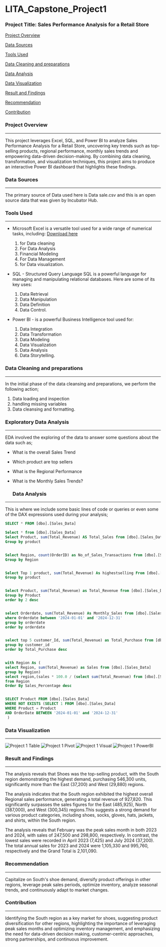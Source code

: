# LITA_Capstone_Project1
### Project Title: Sales Performance Analysis for a Retail Store

[Project Overview](#project-Overview)

[Data Sources](#Data-Sources)

[Tools Used](Tools-Used)

[Data Cleaning and preparations](Data-Cleaning-and-preparations)

[Data Analysis](#Data-Analysis)

[Data Visualization](Data-Visualization)

[Result and Findings](Result-and-Findings)

[Recommendation](Recommendation)

[Contribution](Contribution)
### Project Overview
---
This project leverages Excel, SQL, and Power BI to analyze Sales Performance Analysis for a Retail Store, uncovering key trends such as top-selling products, regional performance, monthly sales trends and empowering data-driven decision-making. By combining data cleaning, transformation, and visualization techniques, this project aims to produce an interactive Power BI dashboard that highlights these findings.

### Data Sources
---
The primary source of Data used here is Data sale.csv and this is an open source data that was given by Incubator Hub. 

### Tools Used
---
- Microsoft Excel is a versatile tool used for a wide range of numerical tasks, including: [Download here](https://www.microsoft.com)
  1. for Data cleaning
  2. For Data Analysis 
  3. Financial Modeling
  4. For Data Management
  5. for Data visualization.
     
- SQL - Structured Query Language SQL is a powerful language for managing and manipulating relational databases. Here are some of its key uses:
   1. Data Retrieval
   2. Data Manipulation
   3. Data Definition
   4. Data Control.
      
- Power BI - is a powerful Business Intelligence tool used for:
  1. Data Integration
  2. Data Transformation
  3. Data Modeling
  4. Data Visualization
  5. Data Analysis
  6. Data Storytelling.

### Data Cleaning and preparations
---
  In the initial phase of the data cleansing and preparations, we perform the following action;
  1. Data loading and inspection
  2. handling missing variables
  3. Data cleansing and formatting.

 ### Exploratory Data Analysis
 ---
EDA involved the exploring of the data to answer some questions about the data such as;
- What is the overall Sales Trend
- Which product are top sellers
- What is the Regional Performance
- What is the Monthly Sales Trends?

  ### Data Analysis
---
This is where we include some basic lines of code or queries or even some of the DAX expressions used during your analysis;

``` SQL
SELECT * FROM [dbo].[Sales_Data]

Select * from [dbo].[Sales_Data]
Select Product, sum(Total_Revenue) AS Total_Sales from [dbo].[Sales_Data]
Group by product


Select Region, count(OrderID) as No_of_Sales_Transactions from [dbo].[Sales_Data]
Group by Region


Select Top 1 product, sum(Total_Revenue) As highestselling From [dbo].[Sales_Data]
Group by product 


Select Product, sum(Total_Revenue) as Total_Revenue from [dbo].[Sales_Data]
Group by Product 
order by 2 desc


select Orderdate, sum(Total_Revenue) As Monthly_Sales from [dbo].[Sales_Data]
where Orderdate between '2024-01-01' and '2024-12-31'
group by orderdate 
order by orderdate


select top 5 customer_Id, sum(Total_Revenue) as Total_Purchase from [dbo].[Sales_Data]
group by customer_id
order by Total_Purchase desc


with Region As (
select Region, sum(Total_Revenue) as Sales from [dbo].[Sales_Data]
group by Region)
select region,(sales * 100.0 / (select sum(Total_Revenue) from [dbo].[Sales_Data])) as Sales_Percentage
from Region
Order By Sales_Percentage desc


SELECT Product FROM [dbo].[Sales_Data]
WHERE NOT EXISTS (SELECT 1 FROM [dbo].[Sales_Data]
WHERE Product = Product
AND OrderDate BETWEEN '2024-01-01' and '2024-12-31'
 )
```
### Data Visualization
---
![Project 1 Table](https://github.com/user-attachments/assets/720398e2-f013-4271-915f-944d3f50d47a)
![Project 1 Pivot](https://github.com/user-attachments/assets/8888dadb-1b83-4d4e-a209-f3360c101364)
![Project 1 Visual](https://github.com/user-attachments/assets/6f5d82ff-e42f-4098-8b03-e8c44eaf64e1)
![Project 1 PowerBI](https://github.com/user-attachments/assets/93ec61fa-2524-4055-98fa-0ff8ee0998f7)

### Result and Findings
---
The analysis reveals that Shoes was the top-selling product, with the South region demonstrating the highest demand, purchasing 546,300 units, significantly more than the East (37,200) and West (29,880) regions.

The analysis indicates that the South region exhibited the highest overall Regional sales performance, generating a total revenue of 927,820. This significantly surpasses the sales figures for the East (485,925), North (387,000), and West (300,345) regions.This suggests a strong demand for various product categories, including shoes, socks, gloves, hats, jackets, and shirts, within the South region.

The analysis reveals that February was the peak sales month in both 2023 and 2024, with sales of 247,500 and 298,800, respectively. In contrast, the lowest sales were recorded in April 2023 (7,425) and July 2024 (37,200). The total annual sales for 2023 and 2024 were 1,105,330 and 995,760, respectively and the Grand Total is 2,101,090.

### Recommendation
---
Capitalize on South's shoe demand, diversify product offerings in other regions, leverage peak sales periods, optimize inventory, analyze seasonal trends, and continuously adapt to market changes.
### Contribution
---
Identifying the South region as a key market for shoes, suggesting product diversification for other regions, highlighting the importance of leveraging peak sales months and optimizing inventory management, and emphasizing the need for data-driven decision making, customer-centric approaches, strong partnerships, and continuous improvement.
